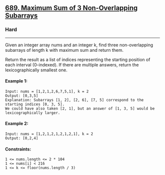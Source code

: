 [689. Maximum Sum of 3 Non-Overlapping Subarrays](https://leetcode.com/problems/maximum-sum-of-3-non-overlapping-subarrays/?envType=daily-question&envId=2024-12-28)
---------------------------------------------------------------------------------------------------------------------------------------------

### Hard
---------------------------------------------------------------------------------------------------------------------------------------------

Given an integer array nums and an integer k, find three non-overlapping subarrays of length k with maximum sum and return them.

Return the result as a list of indices representing the starting position of each interval (0-indexed). If there are multiple answers, return the lexicographically smallest one.

#### Example 1:
```
Input: nums = [1,2,1,2,6,7,5,1], k = 2
Output: [0,3,5]
Explanation: Subarrays [1, 2], [2, 6], [7, 5] correspond to the starting indices [0, 3, 5].
We could have also taken [2, 1], but an answer of [1, 3, 5] would be lexicographically larger.
```
#### Example 2:
```
Input: nums = [1,2,1,2,1,2,1,2,1], k = 2
Output: [0,2,4]
```
#### Constraints:
```
1 <= nums.length <= 2 * 104
1 <= nums[i] < 216
1 <= k <= floor(nums.length / 3)
```
